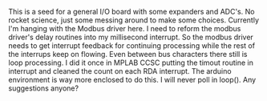 This is a seed for a general I/O board with some expanders and ADC's. No rocket science, just some messing around to make some choices.
Currently I'm hanging with the Modbus driver here. I need to reform the modbus driver's delay routines into my millisecond interrupt. So the modbus driver needs to get interrupt feedback for continuing processing while the rest of the interrups keep on flowing. Even between bus characters there still is loop processing. I did it once in MPLAB CCSC putting the timout routine in interrupt and cleaned the count on each RDA interrupt. The arduino environment is way more enclosed to do this. I will never poll in loop(). Any suggestions anyone?
